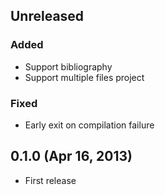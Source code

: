 Unreleased
----------

### Added

- Support bibliography
- Support multiple files project

### Fixed

- Early exit on compilation failure

0.1.0 (Apr 16, 2013)
--------------------

- First release
